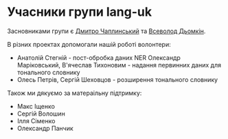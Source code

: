# Учасники групи lang-uk

Засновниками групи є [Дмитро Чаплинський](https://github.com/dchaplinsky) та [Всеволод Дьомкін](https://github.com/vseloved).

В різних проектах допомогали нашій роботі волонтери:

- Анатолій Стегній - пост-обробка даних NER
Олександр Маріковський, В'ячеслав Тихоновим - надання первинних даних для тонального словнику
- Олесь Петрів, Сергій Шеховцов - розширення тонального словнику

Також ми дякуємо за матераільну підтримку:

- Макс Іщенко
- Сергій Волошин
- Ілля Сіменко
- Олександр Панчик
